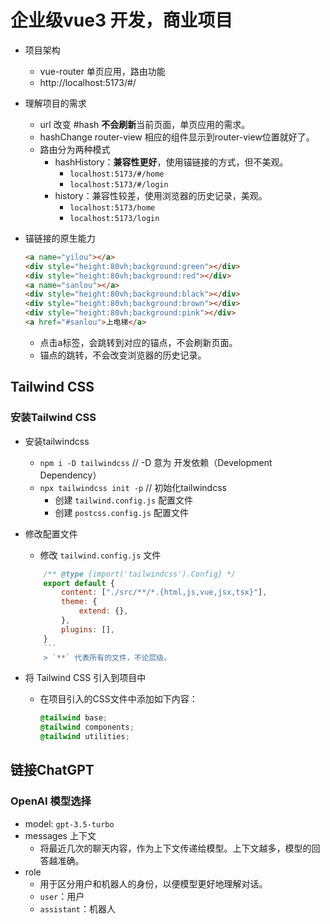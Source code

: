 # 企业级vue3 开发，商业项目

- 项目架构
    - vue-router 单页应用，路由功能
    - http://localhost:5173/#/

- 理解项目的需求
    - url 改变 #hash **不会刷新**当前页面，单页应用的需求。
    - hashChange router-view 相应的组件显示到router-view位置就好了。
    - 路由分为两种模式
        - hashHistory：**兼容性更好**，使用锚链接的方式，但不美观。
            - `localhost:5173/#/home`
            - `localhost:5173/#/login`
        - history：兼容性较差，使用浏览器的历史记录，美观。
            - `localhost:5173/home`
            - `localhost:5173/login`
    
- 锚链接的原生能力
    ```html
    <a name="yilou"></a>
    <div style="height:80vh;background:green"></div>
    <div style="height:80vh;background:red"></div>
    <a name="sanlou"></a>
    <div style="height:80vh;background:black"></div>
    <div style="height:80vh;background:brown"></div>
    <div style="height:80vh;background:pink"></div>
    <a href="#sanlou">上电梯</a>
    ``` 
    - 点击a标签，会跳转到对应的锚点，不会刷新页面。
    - 锚点的跳转，不会改变浏览器的历史记录。

## Tailwind CSS

### 安装Tailwind CSS

- 安装tailwindcss
    - `npm i -D tailwindcss` // -D 意为 开发依赖（Development Dependency）
    - `npx tailwindcss init -p` // 初始化tailwindcss
        - 创建 `tailwind.config.js` 配置文件
        - 创建 `postcss.config.js` 配置文件

- 修改配置文件
    - 修改 `tailwind.config.js` 文件
    ```js
        /** @type {import('tailwindcss').Config} */
        export default {
            content: ["./src/**/*.{html,js,vue,jsx,tsx}"],
            theme: {
                extend: {},
            },
            plugins: [],
        }
        ```
        > `**` 代表所有的文件，不论层级。

- 将 Tailwind CSS 引入到项目中
    - 在项目引入的CSS文件中添加如下内容：
        ```css
        @tailwind base;
        @tailwind components;
        @tailwind utilities;
        ```

## 链接ChatGPT

### OpenAI 模型选择

- model: `gpt-3.5-turbo`
- messages 上下文
    - 将最近几次的聊天内容，作为上下文传递给模型。上下文越多，模型的回答越准确。
- role
    - 用于区分用户和机器人的身份，以便模型更好地理解对话。
    - `user`：用户
    - `assistant`：机器人